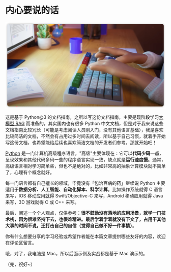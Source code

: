 # 内心要说的话

![内心要说的话](./images/banner.png)

这是基于 Python@3 的文档指南，之所以写这份文档指南，主要是现阶段学习[大模型 RAG](https://ai.fullstack.ren/basic/large-model-architecture) 而准备的，其实国内也有很多 Python 中文文档，但是对于我来说这些文档指南比较冗长（可能是考虑阅读人员刚入门，没有其他语言基础），我是喜欢比较简洁的文档，不然会有占用过多时间去阅读，所以基于自己习惯，就着手开始写这份文档，也希望能给后续也喜欢简洁文档的开发者们参考。那就开始吧！

[Python](https://www.python.org/)  是一门计算机高级程序语言，"高级"主要体现在：它可以**代码少码一点**，呈现效果和其他代码多码一些的程序语言实现一致，缺点就是**运行速度慢**。通常，高级语言相对学习简单些，但也不是绝对的，比如非常高的抽象计算模块就不简单了，心理有个概念就好。

每一门语言都有自己擅长的领域，毕竟没有「包治百病的药」继续说 Python 主要适用于**数据分析、人工智能、自动化脚本、科学计算**。比如操作系统就得 C 语言来写，IOS 移动应用就得 Swift/Objective-C 来写，Android 移动应用就得 Java 来写，3D 游戏就得 C 或 C++ 来写。

最后，阐述一个个人观点，仅供参考：**很不鼓励没有落地的应用场景，就学一门技术栈，因为很难坚持下去，也很难精进。最后学着学着就没有下文了，占用干其他大事的时间不说，还打击自己的自信（觉得自己做不好一件事情）**。

你有什么想要分享的学习经验或希望作者能在本篇文章提供哪些友好的内容，欢迎在评论区留言。

哦，对了，我电脑是 Mac，所以后面示例及实战都是基于 Mac 演示的。

（完，祝好~）
